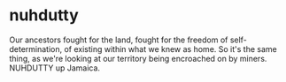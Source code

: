 # nuhdutty
Our ancestors fought for the land, fought for the freedom of self-determination, of existing within what we knew as home. So it's the same thing, as we're looking at our territory being encroached on by miners. NUHDUTTY up Jamaica.

